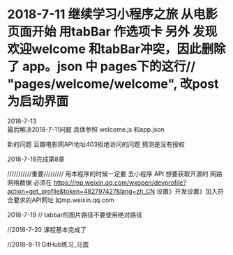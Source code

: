 2018-7-11 继续学习小程序之旅 从电影页面开始 用tabBar 作选项卡 另外 发现欢迎welcome 和tabBar冲突，因此删除了 app。json  中 pages下的这行// "pages/welcome/welcome",   改post为启动界面
===============================================================
2018-7-13  
 最后解决2018-7-11问题  具体参照 welcome.js  和app.json 
 
 新的问题 豆瓣电影网API地址403拒绝访问的问题   预测是没有授权

2018-7-18完成第8章

///////////重要/////////
  用本程序的时候一定要 去小程序 API  想要获取开源的 网路网络数据  必须在 https://mp.weixin.qq.com/wxopen/devprofile?action=get_profile&token=482797427&lang=zh_CN   设置》开发设置》加入符合要求的API网址  如mp.weixin.qq.com
  

  2018-7-19  // tabbar的图片路径不要使用绝对路径

  //2018-7-20 课程基本完成了
  
  //2018-8-11 GitHub练习_马震
